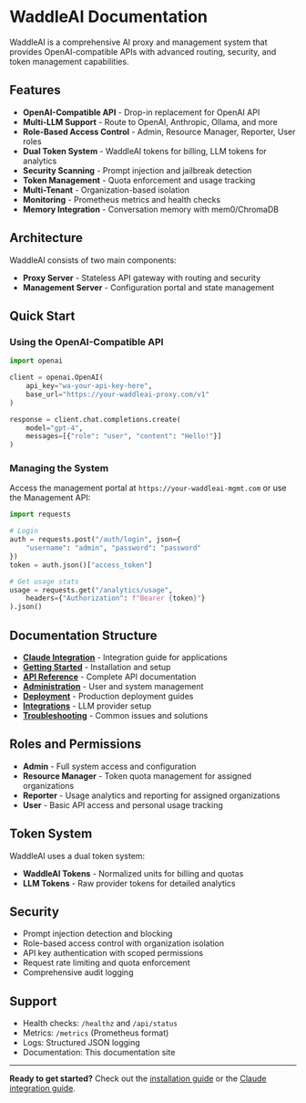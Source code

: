 # WaddleAI Documentation

WaddleAI is a comprehensive AI proxy and management system that provides OpenAI-compatible APIs with advanced routing, security, and token management capabilities.

## Features

- **OpenAI-Compatible API** - Drop-in replacement for OpenAI API
- **Multi-LLM Support** - Route to OpenAI, Anthropic, Ollama, and more
- **Role-Based Access Control** - Admin, Resource Manager, Reporter, User roles
- **Dual Token System** - WaddleAI tokens for billing, LLM tokens for analytics
- **Security Scanning** - Prompt injection and jailbreak detection
- **Token Management** - Quota enforcement and usage tracking
- **Multi-Tenant** - Organization-based isolation
- **Monitoring** - Prometheus metrics and health checks
- **Memory Integration** - Conversation memory with mem0/ChromaDB

## Architecture

WaddleAI consists of two main components:

- **Proxy Server** - Stateless API gateway with routing and security
- **Management Server** - Configuration portal and state management

## Quick Start

### Using the OpenAI-Compatible API

```python
import openai

client = openai.OpenAI(
    api_key="wa-your-api-key-here",
    base_url="https://your-waddleai-proxy.com/v1"
)

response = client.chat.completions.create(
    model="gpt-4",
    messages=[{"role": "user", "content": "Hello!"}]
)
```

### Managing the System

Access the management portal at `https://your-waddleai-mgmt.com` or use the Management API:

```python
import requests

# Login
auth = requests.post("/auth/login", json={
    "username": "admin", "password": "password"
})
token = auth.json()["access_token"]

# Get usage stats
usage = requests.get("/analytics/usage", 
    headers={"Authorization": f"Bearer {token}"}
).json()
```

## Documentation Structure

- **[Claude Integration](CLAUDE.md)** - Integration guide for applications
- **[Getting Started](getting-started/)** - Installation and setup
- **[API Reference](api/)** - Complete API documentation
- **[Administration](administration/)** - User and system management
- **[Deployment](deployment/)** - Production deployment guides
- **[Integrations](integrations/)** - LLM provider setup
- **[Troubleshooting](troubleshooting/)** - Common issues and solutions

## Roles and Permissions

- **Admin** - Full system access and configuration
- **Resource Manager** - Token quota management for assigned organizations
- **Reporter** - Usage analytics and reporting for assigned organizations
- **User** - Basic API access and personal usage tracking

## Token System

WaddleAI uses a dual token system:

- **WaddleAI Tokens** - Normalized units for billing and quotas
- **LLM Tokens** - Raw provider tokens for detailed analytics

## Security

- Prompt injection detection and blocking
- Role-based access control with organization isolation
- API key authentication with scoped permissions
- Request rate limiting and quota enforcement
- Comprehensive audit logging

## Support

- Health checks: `/healthz` and `/api/status`
- Metrics: `/metrics` (Prometheus format)
- Logs: Structured JSON logging
- Documentation: This documentation site

---

**Ready to get started?** Check out the [installation guide](getting-started/installation.md) or the [Claude integration guide](CLAUDE.md).